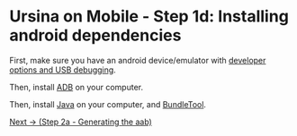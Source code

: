 # Ursina on Mobile - Step 1d: Installing android dependencies

First, make sure you have an android device/emulator with [developer options and USB debugging](https://www.howtogeek.com/129728/how-to-enable-developer-options-menu-and-enable-and-usb-debugging-on-android/).

Then, install [ADB](https://www.xda-developers.com/install-adb-windows-macos-linux/) on your computer.

Then, install [Java](https://www.oracle.com/ch-fr/java/technologies/downloads/) on your computer, and [BundleTool](https://github.com/google/bundletool/releases).

[Next -> (Step 2a - Generating the aab)](/docs/step2/generating-the-aab.md)